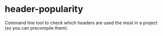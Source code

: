 # header-popularity

Command line tool to check which headers are used the most in a
project (so you can precompile them).
